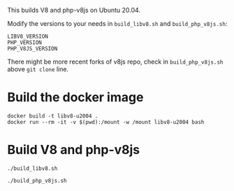 This builds V8 and php-v8js on Ubuntu 20.04.

Modify the versions to your needs in `build_libv8.sh` and `build_php_v8js.sh`:
```
LIBV8_VERSION
PHP_VERSION
PHP_V8JS_VERSION
```

There might be more recent forks of v8js repo, check in `build_php_v8js.sh` above `git clone` line.

# Build the docker image
```
docker build -t libv8-u2004 .
docker run --rm -it -v $(pwd):/mount -w /mount libv8-u2004 bash
```

# Build V8 and php-v8js
```
./build_libv8.sh

./build_php_v8js.sh
```

